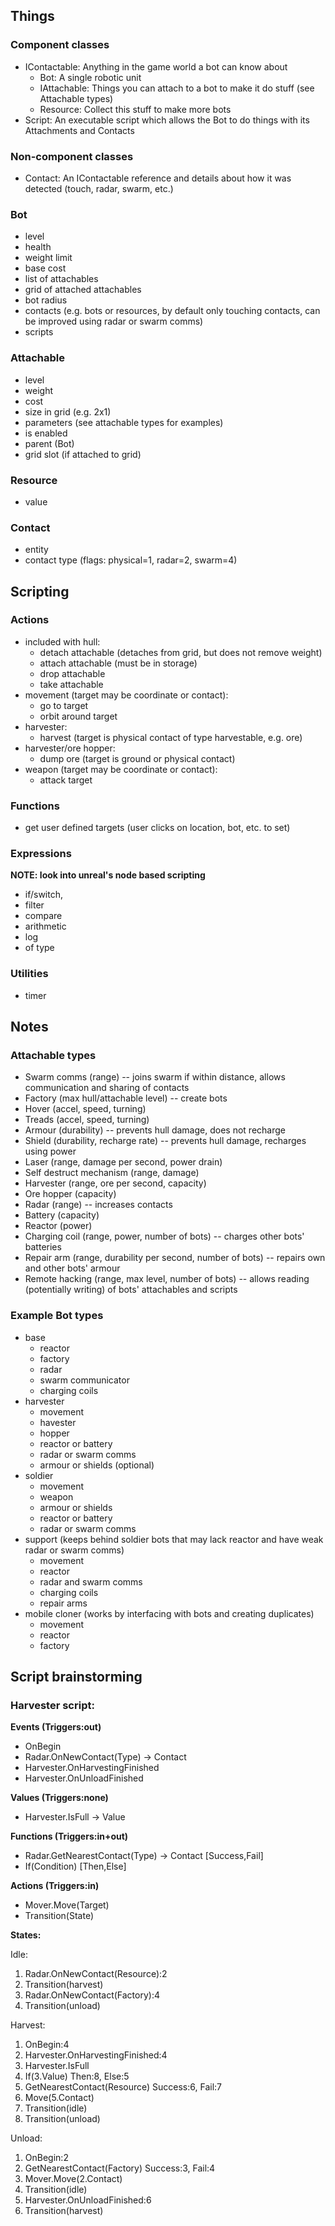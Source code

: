 ## Things

### Component classes
* IContactable: Anything in the game world a bot can know about
  * Bot: A single robotic unit
  * IAttachable: Things you can attach to a bot to make it do stuff (see Attachable types)
  * Resource: Collect this stuff to make more bots
* Script: An executable script which allows the Bot to do things with its Attachments and Contacts

### Non-component classes
* Contact: An IContactable reference and details about how it was detected (touch, radar, swarm, etc.)

### Bot
* level
* health
* weight limit
* base cost
* list of attachables
* grid of attached attachables
* bot radius
* contacts (e.g. bots or resources, by default only touching contacts, can be improved using radar or swarm comms)
* scripts

### Attachable
* level
* weight
* cost
* size in grid (e.g. 2x1)
* parameters (see attachable types for examples)
* is enabled
* parent (Bot)
* grid slot (if attached to grid)

### Resource
* value

### Contact
* entity
* contact type (flags: physical=1, radar=2, swarm=4)

## Scripting

### Actions
* included with hull:
  * detach attachable (detaches from grid, but does not remove weight)
  * attach attachable (must be in storage)
  * drop attachable
  * take attachable
* movement (target may be coordinate or contact):
  * go to target
  * orbit around target
* harvester:
  * harvest (target is physical contact of type harvestable, e.g. ore)
* harvester/ore hopper:
  * dump ore (target is ground or physical contact)
* weapon (target may be coordinate or contact):
  * attack target

### Functions
* get user defined targets (user clicks on location, bot, etc. to set)

### Expressions
**NOTE: look into unreal's node based scripting**

* if/switch,
* filter
* compare
* arithmetic
* log
* of type

### Utilities
* timer

## Notes

### Attachable types
* Swarm comms (range) -- joins swarm if within distance, allows communication and sharing of contacts
* Factory (max hull/attachable level) -- create bots
* Hover (accel, speed, turning)
* Treads (accel, speed, turning)
* Armour (durability) -- prevents hull damage, does not recharge
* Shield (durability, recharge rate) -- prevents hull damage, recharges using power
* Laser (range, damage per second, power drain)
* Self destruct mechanism (range, damage)
* Harvester (range, ore per second, capacity)
* Ore hopper (capacity)
* Radar (range) -- increases contacts
* Battery (capacity)
* Reactor (power)
* Charging coil (range, power, number of bots) -- charges other bots' batteries
* Repair arm (range, durability per second, number of bots) -- repairs own and other bots' armour
* Remote hacking (range, max level, number of bots) -- allows reading (potentially writing) of bots' attachables and scripts

### Example Bot types
* base
  * reactor
  * factory
  * radar
  * swarm communicator
  * charging coils
* harvester
  * movement
  * havester
  * hopper
  * reactor or battery
  * radar or swarm comms
  * armour or shields (optional)
* soldier
  * movement
  * weapon
  * armour or shields
  * reactor or battery
  * radar or swarm comms
* support (keeps behind soldier bots that may lack reactor and have weak radar or swarm comms)
  * movement
  * reactor
  * radar and swarm comms
  * charging coils
  * repair arms
* mobile cloner (works by interfacing with bots and creating duplicates)
  * movement
  * reactor
  * factory

## Script brainstorming

### Harvester script:

**Events (Triggers:out)**

* OnBegin
* Radar.OnNewContact(Type) -> Contact
* Harvester.OnHarvestingFinished
* Harvester.OnUnloadFinished

**Values (Triggers:none)**

* Harvester.IsFull -> Value

**Functions (Triggers:in+out)**

* Radar.GetNearestContact(Type) -> Contact [Success,Fail]
* If(Condition) [Then,Else]

**Actions (Triggers:in)**

* Mover.Move(Target)
* Transition(State)

**States:**

Idle:

1. Radar.OnNewContact(Resource):2
2. Transition(harvest)
3. Radar.OnNewContact(Factory):4
4. Transition(unload)

Harvest:

1. OnBegin:4
2. Harvester.OnHarvestingFinished:4
3. Harvester.IsFull
4. If(3.Value) Then:8, Else:5
5. GetNearestContact(Resource) Success:6, Fail:7
6. Move(5.Contact)
7. Transition(idle)
8. Transition(unload)

Unload:

1. OnBegin:2
2. GetNearestContact(Factory) Success:3, Fail:4
3. Mover.Move(2.Contact)
4. Transition(idle)
5. Harvester.OnUnloadFinished:6
6. Transition(harvest)